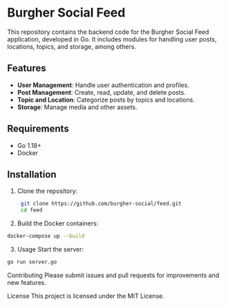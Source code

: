 # Burgher Social Feed

This repository contains the backend code for the Burgher Social Feed application, developed in Go. It includes modules for handling user posts, locations, topics, and storage, among others.

## Features

- **User Management**: Handle user authentication and profiles.
- **Post Management**: Create, read, update, and delete posts.
- **Topic and Location**: Categorize posts by topics and locations.
- **Storage**: Manage media and other assets.

## Requirements

- Go 1.18+
- Docker

## Installation

1. Clone the repository:
   ```sh
    git clone https://github.com/burgher-social/feed.git
    cd feed
   ```
2. Build the Docker containers:
  ```sh
  docker-compose up --build
  ```
3. Usage
Start the server:
  ```sh
  go run server.go
  ```


Contributing
Please submit issues and pull requests for improvements and new features.

License
This project is licensed under the MIT License.
